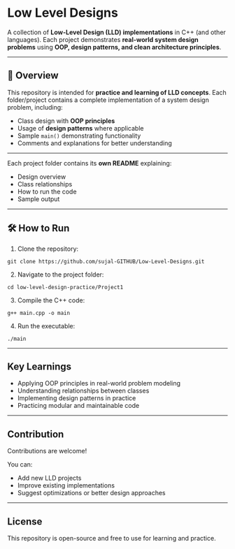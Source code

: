 # Low Level Designs

A collection of **Low-Level Design (LLD) implementations** in C++ (and other languages). Each project demonstrates **real-world system design problems** using **OOP, design patterns, and clean architecture principles**.

---

## 📖 Overview

This repository is intended for **practice and learning of LLD concepts**. Each folder/project contains a complete implementation of a system design problem, including:

- Class design with **OOP principles**  
- Usage of **design patterns** where applicable  
- Sample `main()` demonstrating functionality  
- Comments and explanations for better understanding  

---

Each project folder contains its **own README** explaining:  

- Design overview  
- Class relationships  
- How to run the code  
- Sample output  

---

## 🛠️ How to Run

1. Clone the repository:
```
git clone https://github.com/sujal-GITHUB/Low-Level-Designs.git
```
2. Navigate to the project folder:
```
cd low-level-design-practice/Project1
```
3. Compile the C++ code:
```
g++ main.cpp -o main
```
4. Run the executable:
```
./main
```

---

## Key Learnings

- Applying OOP principles in real-world problem modeling
- Understanding relationships between classes
- Implementing design patterns in practice
- Practicing modular and maintainable code

---

## Contribution

Contributions are welcome!

You can:

- Add new LLD projects
- Improve existing implementations
- Suggest optimizations or better design approaches

--- 

## License

This repository is open-source and free to use for learning and practice.
